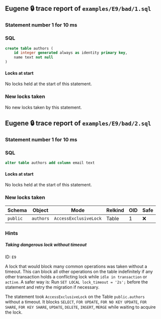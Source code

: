## Eugene 🔒 trace report of `examples/E9/bad/1.sql`

### Statement number 1 for 10 ms

### SQL

```sql
create table authors (
    id integer generated always as identity primary key,
    name text not null
)
```

#### Locks at start

No locks held at the start of this statement.

### New locks taken

No new locks taken by this statement.



## Eugene 🔒 trace report of `examples/E9/bad/2.sql`

### Statement number 1 for 10 ms

### SQL

```sql
alter table authors add column email text
```

#### Locks at start

No locks held at the start of this statement.

### New locks taken

| Schema | Object | Mode | Relkind | OID | Safe |
|--------|--------|------|---------|-----|------|
| `public` | `authors` | `AccessExclusiveLock` | Table | 1 | ❌ |

### Hints

##### Taking dangerous lock without timeout

ID: `E9`

A lock that would block many common operations was taken without a timeout. This can block all other operations on the table indefinitely if any other transaction holds a conflicting lock while `idle in transaction` or `active`. A safer way is: Run `SET LOCAL lock_timeout = '2s';` before the statement and retry the migration if necessary.

The statement took `AccessExclusiveLock` on the Table `public.authors` without a timeout. It blocks `SELECT`, `FOR UPDATE`, `FOR NO KEY UPDATE`, `FOR SHARE`, `FOR KEY SHARE`, `UPDATE`, `DELETE`, `INSERT`, `MERGE` while waiting to acquire the lock.

